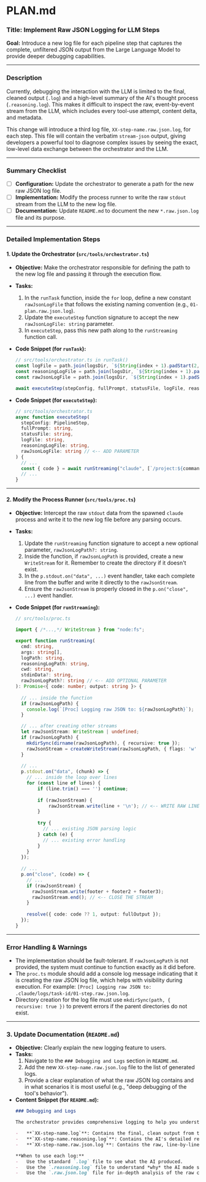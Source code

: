 # PLAN.md

### **Title: Implement Raw JSON Logging for LLM Steps**

**Goal:** Introduce a new log file for each pipeline step that captures the complete, unfiltered JSON output from the Large Language Model to provide deeper debugging capabilities.

---

### **Description**

Currently, debugging the interaction with the LLM is limited to the final, cleaned output (`.log`) and a high-level summary of the AI's thought process (`.reasoning.log`). This makes it difficult to inspect the raw, event-by-event stream from the LLM, which includes every tool-use attempt, content delta, and metadata.

This change will introduce a third log file, `XX-step-name.raw.json.log`, for each step. This file will contain the verbatim `stream-json` output, giving developers a powerful tool to diagnose complex issues by seeing the exact, low-level data exchange between the orchestrator and the LLM.

---

### **Summary Checklist**

-   [ ] **Configuration:** Update the orchestrator to generate a path for the new raw JSON log file.
-   [ ] **Implementation:** Modify the process runner to write the raw `stdout` stream from the LLM to the new log file.
-   [ ] **Documentation:** Update `README.md` to document the new `*.raw.json.log` file and its purpose.

---

### **Detailed Implementation Steps**

#### **1. Update the Orchestrator (`src/tools/orchestrator.ts`)**

*   **Objective:** Make the orchestrator responsible for defining the path to the new log file and passing it through the execution flow.
*   **Tasks:**
    1.  In the `runTask` function, inside the `for` loop, define a new constant `rawJsonLogFile` that follows the existing naming convention (e.g., `01-plan.raw.json.log`).
    2.  Update the `executeStep` function signature to accept the new `rawJsonLogFile: string` parameter.
    3.  In `executeStep`, pass this new path along to the `runStreaming` function call.

*   **Code Snippet (for `runTask`):**

    ```typescript
    // src/tools/orchestrator.ts in runTask()
    const logFile = path.join(logsDir, `${String(index + 1).padStart(2, '0')}-${name}.log`);
    const reasoningLogFile = path.join(logsDir, `${String(index + 1).padStart(2, '0')}-${name}.reasoning.log`);
    const rawJsonLogFile = path.join(logsDir, `${String(index + 1).padStart(2, '0')}-${name}.raw.json.log`); // <-- ADD THIS LINE

    await executeStep(stepConfig, fullPrompt, statusFile, logFile, reasoningLogFile, rawJsonLogFile); // <-- ADD ARGUMENT
    ```

*   **Code Snippet (for `executeStep`):**
    ```typescript
    // src/tools/orchestrator.ts
    async function executeStep(
      stepConfig: PipelineStep,
      fullPrompt: string,
      statusFile: string,
      logFile: string,
      reasoningLogFile: string,
      rawJsonLogFile: string // <-- ADD PARAMETER
    ) {
      // ...
      const { code } = await runStreaming("claude", [`/project:${command}`], logFile, reasoningLogFile, projectRoot, currentPrompt, rawJsonLogFile); // <-- PASS ARGUMENT
      // ...
    }
    ```

---

#### **2. Modify the Process Runner (`src/tools/proc.ts`)**

*   **Objective:** Intercept the raw `stdout` data from the spawned `claude` process and write it to the new log file before any parsing occurs.
*   **Tasks:**
    1.  Update the `runStreaming` function signature to accept a new optional parameter, `rawJsonLogPath?: string`.
    2.  Inside the function, if `rawJsonLogPath` is provided, create a new `WriteStream` for it. Remember to create the directory if it doesn't exist.
    3.  In the `p.stdout.on("data", ...)` event handler, take each complete line from the buffer and write it directly to the `rawJsonStream`.
    4.  Ensure the `rawJsonStream` is properly closed in the `p.on("close", ...)` event handler.

*   **Code Snippet (for `runStreaming`):**

    ```typescript
    // src/tools/proc.ts

    import { /*...,*/ WriteStream } from "node:fs";

    export function runStreaming(
      cmd: string,
      args: string[],
      logPath: string,
      reasoningLogPath: string,
      cwd: string,
      stdinData?: string,
      rawJsonLogPath?: string // <-- ADD OPTIONAL PARAMETER
    ): Promise<{ code: number; output: string }> {
        
      // ... inside the function
      if (rawJsonLogPath) {
        console.log(`[Proc] Logging raw JSON to: ${rawJsonLogPath}`);
      }

      // ... after creating other streams
      let rawJsonStream: WriteStream | undefined;
      if (rawJsonLogPath) {
        mkdirSync(dirname(rawJsonLogPath), { recursive: true });
        rawJsonStream = createWriteStream(rawJsonLogPath, { flags: 'w' });
      }
      
      // ...
      p.stdout.on("data", (chunk) => {
        // ... inside the loop over lines
        for (const line of lines) {
            if (line.trim() === '') continue;
            
            if (rawJsonStream) {
                rawJsonStream.write(line + '\n'); // <-- WRITE RAW LINE
            }
            
            try {
              // ... existing JSON parsing logic
            } catch (e) {
              // ... existing error handling
            }
        }
      });
      
      // ...
      p.on("close", (code) => {
        // ...
        if (rawJsonStream) {
          rawJsonStream.write(footer + footer2 + footer3);
          rawJsonStream.end(); // <-- CLOSE THE STREAM
        }
        
        resolve({ code: code ?? 1, output: fullOutput });
      });
    }
    ```

---

### **Error Handling & Warnings**

*   The implementation should be fault-tolerant. If `rawJsonLogPath` is not provided, the system must continue to function exactly as it did before.
*   The `proc.ts` module should add a console log message indicating that it is creating the raw JSON log file, which helps with visibility during execution. For example: `[Proc] Logging raw JSON to: .claude/logs/task-id/01-step.raw.json.log`.
*   Directory creation for the log file must use `mkdirSync(path, { recursive: true })` to prevent errors if the parent directories do not exist.

---

### **3. Update Documentation (`README.md`)**

*   **Objective:** Clearly explain the new logging feature to users.
*   **Tasks:**
    1.  Navigate to the `### Debugging and Logs` section in `README.md`.
    2.  Add the new `XX-step-name.raw.json.log` file to the list of generated logs.
    3.  Provide a clear explanation of what the raw JSON log contains and in what scenarios it is most useful (e.g., "deep debugging of the tool's behavior").
*   **Content Snippet (for `README.md`):**
    ```markdown
    ### Debugging and Logs

    The orchestrator provides comprehensive logging to help you understand both what happened and why. For each pipeline step, three log files are created in the `.claude/logs/` directory:

    -   **`XX-step-name.log`**: Contains the final, clean output from the AI tool. This is the polished result you would normally see.
    -   **`XX-step-name.reasoning.log`**: Contains the AI's detailed reasoning process. This shows the step-by-step thinking that led to the final output.
    -   **`XX-step-name.raw.json.log`**: Contains the raw, line-by-line JSON objects streamed from the LLM. This is useful for deep debugging of the tool's behavior, as it shows every event, including tool use attempts and content chunks.

    **When to use each log:**
    -   Use the standard `.log` file to see what the AI produced.
    -   Use the `.reasoning.log` file to understand *why* the AI made specific decisions.
    -   Use the `.raw.json.log` file for in-depth analysis of the raw communication with the AI.
    